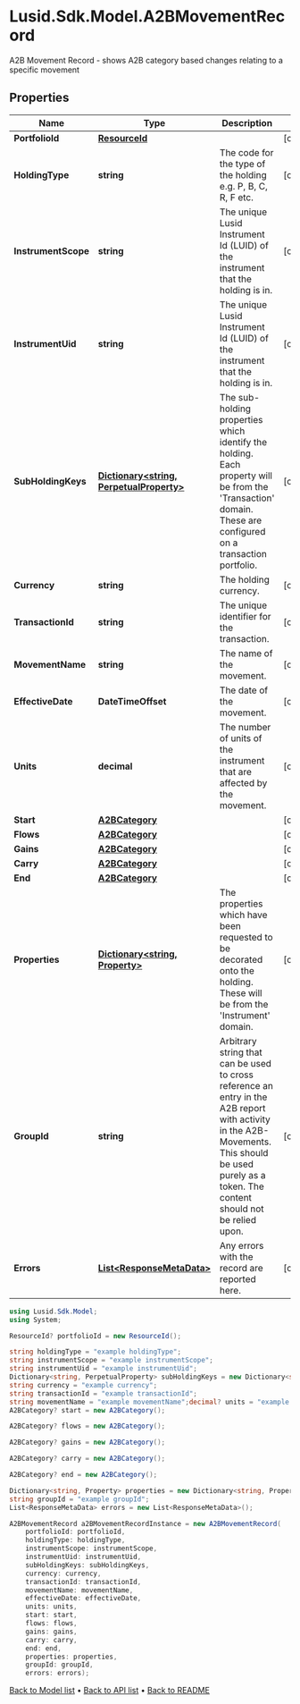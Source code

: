 # Lusid.Sdk.Model.A2BMovementRecord
A2B Movement Record - shows A2B category based changes relating to a specific movement

## Properties

Name | Type | Description | Notes
------------ | ------------- | ------------- | -------------
**PortfolioId** | [**ResourceId**](ResourceId.md) |  | [optional] 
**HoldingType** | **string** | The code for the type of the holding e.g. P, B, C, R, F etc. | [optional] 
**InstrumentScope** | **string** | The unique Lusid Instrument Id (LUID) of the instrument that the holding is in. | [optional] 
**InstrumentUid** | **string** | The unique Lusid Instrument Id (LUID) of the instrument that the holding is in. | [optional] 
**SubHoldingKeys** | [**Dictionary&lt;string, PerpetualProperty&gt;**](PerpetualProperty.md) | The sub-holding properties which identify the holding. Each property will be from the &#39;Transaction&#39; domain. These are configured on a transaction portfolio. | [optional] 
**Currency** | **string** | The holding currency. | [optional] 
**TransactionId** | **string** | The unique identifier for the transaction. | [optional] 
**MovementName** | **string** | The name of the movement. | [optional] 
**EffectiveDate** | **DateTimeOffset** | The date of the movement. | [optional] 
**Units** | **decimal** | The number of units of the instrument that are affected by the movement. | [optional] 
**Start** | [**A2BCategory**](A2BCategory.md) |  | [optional] 
**Flows** | [**A2BCategory**](A2BCategory.md) |  | [optional] 
**Gains** | [**A2BCategory**](A2BCategory.md) |  | [optional] 
**Carry** | [**A2BCategory**](A2BCategory.md) |  | [optional] 
**End** | [**A2BCategory**](A2BCategory.md) |  | [optional] 
**Properties** | [**Dictionary&lt;string, Property&gt;**](Property.md) | The properties which have been requested to be decorated onto the holding. These will be from the &#39;Instrument&#39; domain. | [optional] 
**GroupId** | **string** | Arbitrary string that can be used to cross reference an entry in the A2B report with activity in the A2B-Movements. This should be used purely as a token. The content should not be relied upon. | [optional] 
**Errors** | [**List&lt;ResponseMetaData&gt;**](ResponseMetaData.md) | Any errors with the record are reported here. | [optional] 

```csharp
using Lusid.Sdk.Model;
using System;

ResourceId? portfolioId = new ResourceId();

string holdingType = "example holdingType";
string instrumentScope = "example instrumentScope";
string instrumentUid = "example instrumentUid";
Dictionary<string, PerpetualProperty> subHoldingKeys = new Dictionary<string, PerpetualProperty>();
string currency = "example currency";
string transactionId = "example transactionId";
string movementName = "example movementName";decimal? units = "example units";
A2BCategory? start = new A2BCategory();

A2BCategory? flows = new A2BCategory();

A2BCategory? gains = new A2BCategory();

A2BCategory? carry = new A2BCategory();

A2BCategory? end = new A2BCategory();

Dictionary<string, Property> properties = new Dictionary<string, Property>();
string groupId = "example groupId";
List<ResponseMetaData> errors = new List<ResponseMetaData>();

A2BMovementRecord a2BMovementRecordInstance = new A2BMovementRecord(
    portfolioId: portfolioId,
    holdingType: holdingType,
    instrumentScope: instrumentScope,
    instrumentUid: instrumentUid,
    subHoldingKeys: subHoldingKeys,
    currency: currency,
    transactionId: transactionId,
    movementName: movementName,
    effectiveDate: effectiveDate,
    units: units,
    start: start,
    flows: flows,
    gains: gains,
    carry: carry,
    end: end,
    properties: properties,
    groupId: groupId,
    errors: errors);
```

[Back to Model list](../README.md#documentation-for-models) &#8226; [Back to API list](../README.md#documentation-for-api-endpoints) &#8226; [Back to README](../README.md)
